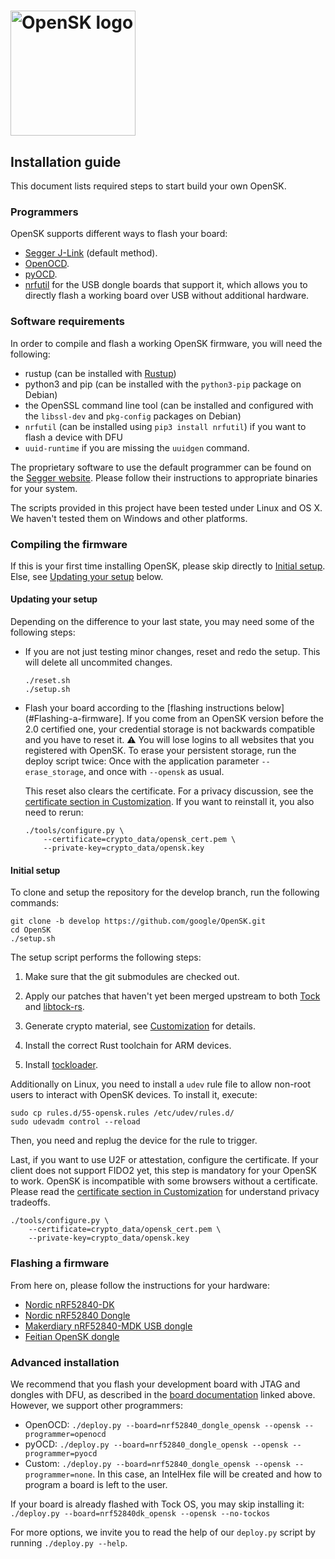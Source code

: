 # <img alt="OpenSK logo" src="img/OpenSK.svg" width="200px">

## Installation guide

This document lists required steps to start build your own OpenSK.

### Programmers

OpenSK supports different ways to flash your board:

*   [Segger J-Link](https://www.segger.com/products/debug-probes/j-link/)
    (default method).
*   [OpenOCD](http://openocd.org/).
*   [pyOCD](https://pypi.org/project/pyocd/).
*   [nrfutil](https://pypi.org/project/nrfutil/) for the USB dongle boards that
    support it, which allows you to directly flash a working board over USB
    without additional hardware.

### Software requirements

In order to compile and flash a working OpenSK firmware, you will need the
following:

*   rustup (can be installed with [Rustup](https://rustup.rs/))
*   python3 and pip (can be installed with the `python3-pip` package on Debian)
*   the OpenSSL command line tool (can be installed and configured with the
    `libssl-dev` and `pkg-config` packages on Debian)
*   `nrfutil` (can be installed using `pip3 install nrfutil`) if you want to flash
    a device with DFU
*   `uuid-runtime` if you are missing the `uuidgen` command.

The proprietary software to use the default programmer can be found on the
[Segger website](https://www.segger.com/downloads/jlink). Please follow their
instructions to appropriate binaries for your system.

The scripts provided in this project have been tested under Linux and OS X. We
haven't tested them on Windows and other platforms.

### Compiling the firmware

If this is your first time installing OpenSK, please skip directly to
[Initial setup](#Initial-setup). Else, see
[Updating your setup](#Updating-your-setup) below.

#### Updating your setup

Depending on the difference to your last state, you may need some of the
following steps:

*   If you are not just testing minor changes, reset and redo the setup. This
    will delete all uncommited changes.

    ```shell
    ./reset.sh
    ./setup.sh
    ```

*   Flash your board according to the
    [flashing instructions below](#Flashing-a-firmware]. If you come from an
    OpenSK version before the 2.0 certified one, your credential storage is not
    backwards compatible and you have to reset it. :warning: You will lose
    logins to all websites that you registered with OpenSK. To erase your
    persistent storage, run the deploy script twice: Once with the application
    parameter `--erase_storage`, and once with `--opensk` as usual.

    This reset also clears the certificate. For a privacy discussion, see the
    [certificate section in Customization](customization.md#Certificate-considerations).
    If you want to reinstall it, you also need to rerun:

    ```shell
    ./tools/configure.py \
        --certificate=crypto_data/opensk_cert.pem \
        --private-key=crypto_data/opensk.key
    ```

#### Initial setup

To clone and setup the repository for the develop branch, run the following
commands:

```shell
git clone -b develop https://github.com/google/OpenSK.git
cd OpenSK
./setup.sh
```

The setup script performs the following steps:

1.  Make sure that the git submodules are checked out.

1.  Apply our patches that haven't yet been merged upstream to both
    [Tock](https://github.com/tock/tock) and
    [libtock-rs](https://github.com/tock/libtock-rs).

1.  Generate crypto material, see [Customization](customization.md) for details.

1.  Install the correct Rust toolchain for ARM devices.

1.  Install [tockloader](https://github.com/tock/tockloader).

Additionally on Linux, you need to install a `udev` rule file to allow non-root
users to interact with OpenSK devices. To install it, execute:

```shell
sudo cp rules.d/55-opensk.rules /etc/udev/rules.d/
sudo udevadm control --reload
```

Then, you need and replug the device for the rule to trigger.

Last, if you want to use U2F or attestation, configure the certificate. If your
client does not support FIDO2 yet, this step is mandatory for your OpenSK to
work. OpenSK is incompatible with some browsers without a certificate. Please
read the
[certificate section in Customization](customization.md#Certificate-considerations)
for understand privacy tradeoffs.

```shell
./tools/configure.py \
    --certificate=crypto_data/opensk_cert.pem \
    --private-key=crypto_data/opensk.key
```

### Flashing a firmware

From here on, please follow the instructions for your hardware:

*   [Nordic nRF52840-DK](boards/nrf52840dk.md)
*   [Nordic nRF52840 Dongle](boards/nrf52840_dongle.md)
*   [Makerdiary nRF52840-MDK USB dongle](boards/nrf52840_mdk.md)
*   [Feitian OpenSK dongle](boards/nrf52840_feitian.md)

### Advanced installation

We recommend that you flash your development board with JTAG and dongles with
DFU, as described in the [board documentation](#Flashing-a-firmware) linked
above. However, we support other programmers:

*   OpenOCD: `./deploy.py --board=nrf52840_dongle_opensk --opensk
    --programmer=openocd`
*   pyOCD: `./deploy.py --board=nrf52840_dongle_opensk --opensk
    --programmer=pyocd`
*   Custom: `./deploy.py --board=nrf52840_dongle_opensk --opensk
    --programmer=none`. In this case, an IntelHex file will be created and how
    to program a board is left to the user.

If your board is already flashed with Tock OS, you may skip installing it:
`./deploy.py --board=nrf52840dk_opensk --opensk --no-tockos`

For more options, we invite you to read the help of our `deploy.py` script by
running `./deploy.py --help`.

